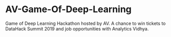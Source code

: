 # AV-Game-Of-Deep-Learning
Game of Deep Learning Hackathon hosted by AV. A chance to win tickets to DataHack Summit 2019 and job opportunities with Analytics Vidhya.
